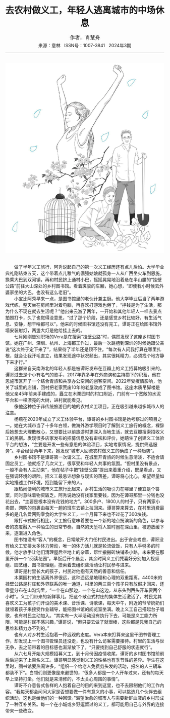 # <center>去农村做义工，年轻人逃离城市的中场休息</center>

<div align=center><img src="https://raw.githubusercontent.com/leaguecn/magazines/main/img_authors/%25d7%25f7%25d5%25df%25a3%25ba%25d0%25a4%25b3%25fe%25d6%25db.jpg"></div>

<center>来源：意林   ISSN号：1007-3841   2024年3期</center>

* * *

<br>![](https://raw.githubusercontent.com/leaguecn/magazines/main/img/yili20240317-1-l.jpg)

  
<br>　　做了半年义工旅行，阿秀说起自己的第一次义工经历还有点儿后怕。大学毕业典礼刚结束五天，这个带着点儿稚气的倔强姑娘就孤身一人从广西坐火车到恩施，换乘大巴到双河镇，再和村民挤上通村小巴，摇摇晃晃地沿着悬在半山腰的“挂壁公路”前往大山深处的乡村图书馆。看着斑驳的车厢，她心想，“即使我小时候去外婆家坐的大巴，也没有这么老旧”。  
　　小宝比阿秀早来一点，是图书馆里的老伙计兼主厨。他大学毕业后当了两年游戏代练，整天坐在房间里对着电脑，再喜欢打游戏也倦了，“挣钱是为了生活，那为什么不现在就去生活呢？”他出来云游了两年，一开始和其他年轻人一样去景点拍照打卡，久了也觉得没意思，“过了那个阶段，还是感觉乡村比较好，有生活气息、安静，想干啥都可以”。他来的时候图书馆还没有完工，谭哥正在给图书馆外墙安装射灯，两盏大灯是他给挂上去的。  
　　七月刚刚告别职场的Vera是在搜索“挂壁公路”时，偶然发现了这座乡村图书馆。她在广州、深圳、杭州、上海都工作过，最后一次跳槽到深圳的时候她跟父亲说“这次终于定下来了”，结果待了半年还是顶不住。“每次有人问我打算在哪里扎根，就会让我汗毛直立，结果发现途中状况频出，其实很耗精力，必须找个地方静下来才行。”  
　　这群来自天南海北的年轻人都是被谭哥发布在豆瓣上的义工招募帖吸引来的。谭哥过去是个小有名气的歌手，2017年靠多年在外商演和主持攒下的积蓄，他在恩施市区开了一个结合青旅和共享办公空间的创客空间。2022年受疫情影响，他关了城里的店铺，回村把老家荒废10年的老屋改成了图书馆。这座木质吊脚楼是他父亲45年前亲手建成的，矗立在木栗园村的村口附近，门前有一个宽敞的水泥平台和一棵漂亮的大树，进村就能看见。  
　　像他这种位于非传统旅游目的地的农村义工项目，正在吸引越来越多城市人的注意。  
　　杨燕在2020年成立了义工体验平台，谭哥的乡村图书馆是她考察过的项目之一。她在大城市当了十多年白领，做海外游学项目时了解到义工旅行的概念，裸辞后她想去大理散散心，又想要比以前旅游时更深入当地生活，就去豆瓣搜索招收义工的民宿。发现很多店家发布的招募信息没有审核和评价，她萌生了创建义工体验平台的想法，“主要是开发一些有意思的体验项目，实地考察情况，提供筛选服务”。平台经营两年下来，她发现“城市人回流农村做义工的确成了一种趋势”。  
　　乡村图书馆不是谭哥第一次请义工。在城里开青旅的时候生意清淡，不适合请固定员工，他就招了几次义工，很享受和年轻人共事的氛围。“但村里没有景点，一般不会有人主动来”，他在帖子中把“挂壁公路”提出来着重介绍，既是看点，又在强调环境的艰险。招义工最忌讳想象与现实的落差，谭哥将心比心，希望尽量如实地描述工作环境，招到能留下来的人。  
　　跟热闹便利的城市义工旅行比起来，乡村生活的吸引力在哪里？便宜是个答案，同时意味着物资匮乏。阿秀说她没有找家里要钱，因为在谭哥那里一分钱也没花出去，“主要是根本没有花钱的地方”。300多户、1800人的村子，只有两家小卖部，网购的包裹由每天一趟的班车去镇上拉回来。谭哥算来算去，在村里消费最多的是几名爱网购零食的大学生义工，一个月算下来也不过花了300块钱。  
　　跟打卡式旅行相比，义工旅行意味着要在一个新的地点扮演新的角色，以参与者的态度融入一种陌生的日常节奏。自然的天堑将人暂时圈在深山里，被迫放缓下来，逐渐进入角色。  
　　图书馆没有“客人”的概念，日常敞开大门任村民进出。出于安全考虑，谭哥没有给义工安排太多体力劳动，唯一的体力活儿就是轮流做饭，只有人手够多的时候，他才放手让他们清理屋后空地上的杂草，帮忙搬搬砖块铺条小路，未来要在那里开辟一个“阅读花园”。早饭后开个晨会，其余时间义工们凭喜好分别加入视频组、园艺组、图书管理组，摸索着去组织些活动让村民参与进来。  
　　谭哥是村里长大的孩子，村民对他抱有天然的善意和信任。  
　　木栗园村的生活离外界很远，这种遥远是地理和心理的双重距离。4400米的挂壁公路是村庄和外界联系的唯一通道，村里的两三百个孩子只有放假才回来，还零星分布在山沟沟里，“一个在山那边，一个在山这边，从东头到西头开车要两个小时”。义工们带来的新鲜事儿，把这个散点式村庄的集体生活激活了。村民尤其喜欢义工为孩子们开设的美术课、音乐课、诗歌课，每天中午，附近的爷爷奶奶们就领着孩子来接受作业辅导，能把图书馆的阅览室坐满。晚上义工自己搭起台子唱歌，也有村民主动加入。“其实有一大半活动没有执行下去，可能是义工能力所限，可能是村民不感兴趣，”谭哥说，“但只要去做了就很棒，这些都是凭我自己的思维和精力办不到的。”  
　　也有人对乡村生活抱着一种远观的态度。Vera本来打算来这里干图书管理工作，却发现上一个图书管理员还没走，也没有什么访客需要接待。村里的生活与世无争，去之前带着的目标感也渐渐放下了，“只要找到自己舒服的状态就行”。  
　　从六七月开始大规模招募义工，到十月份因疫情收尾，谭哥的乡村图书馆前前后后迎来了上百名义工。谭哥明显感觉到义工的性格也有季节性的差异。学生在这里时，图书馆要热闹许多，“组织一个给老人免费剪头发的活动，报名的人三辆车都装不下”。白领们则更像是来避世的，“很多人都是一个人开车过来，还有的每天早上坚持打坐。他们就是来清修的，不太关心周围的事情”。  
　　谭哥不介意各式各样的人抱着自己的目的来到这里，也不去限制他们的工作內容。“我每天都会问问大家是否想要做一件有意义的小事，可以挑选几个伙伴去组织活动，这也是给他们的一种回馈。”渴望治愈的城市人与需要新鲜血液的乡村形成了一种互补关系。每一个在小城或乡野逗留过的义工，都可能用自己与外界的连接带来一些改变。
